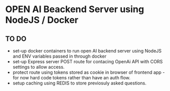 # OPEN AI Beackend Server using NodeJS / Docker

## TO DO

- set-up docker containers to run open AI backend server using NodeJS and ENV variables passed in through docker
- set-up Express server POST route for contacing OpenAi API with CORS settings to allow access.
- protect route using tokens stored as cookie in browser of frontend app - for now hard code tokens rather than have an auth flow.
- setup caching using REDIS to store previosuly asked questions.
